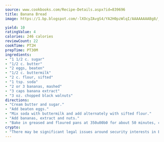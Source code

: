 ```yaml
---
source: www.cookbooks.com/Recipe-Details.aspx?id=839696
title: Banana Bread
image: https://1.bp.blogspot.com/-lXOcyZAvgS4/YA2H0pzWlqI/AAAAAAAABg8/_HX4JI-WmFM0Tz684w_qYjP9vBzksmFNgCLcBGAsYHQ/s219/20.png

yield: 10
ratingValue: 4
calories: 246 calories
reviewCount: 22
cookTime: PT2H
prepTime: PT30M
ingredients:
- "1 1/2 c. sugar"
- "1/2 c. butter"
- "2 eggs, beaten"
- "1/2 c. buttermilk"
- "2 c. flour, sifted"
- "1 tsp. soda"
- "2 or 3 bananas, mashed"
- "3 caps banana extract"
- "3 oz. chopped black walnuts"
directions:
- "Cream butter and sugar."
- "Add beaten eggs."
- "Mix soda with buttermilk and add alternately with sifted flour."
- "Add bananas, extract and nuts."
- "Bake in greased and floured pans at 350u00b0 for about 50 minutes, cupcakes 25 to 30 minutes, 2 round layers 40 minutes or small bread pans 35 to 40 minutes."
crypto:
- "There may be significant legal issues around security interests in Bitcoin."
---
```

